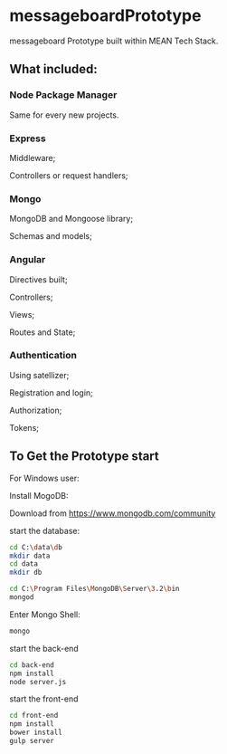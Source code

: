 # messageboardPrototype
messageboard Prototype built within MEAN Tech Stack. 

## What included:


### Node Package Manager
	

Same for every new projects.


### Express 


Middleware;

Controllers or request handlers;


### Mongo


MongoDB and Mongoose library;

Schemas and models;


### Angular


Directives built;

Controllers;

Views;

Routes and State;


### Authentication


Using satellizer;

Registration and login;

Authorization;

Tokens;


## To Get the Prototype start

For Windows user:

Install MogoDB:


Download from https://www.mongodb.com/community 


start the database:


```bash
cd C:\data\db
mkdir data
cd data
mkdir db

cd C:\Program Files\MongoDB\Server\3.2\bin
mongod

```


Enter Mongo Shell:


```bash
mongo
```


start the back-end


```bash
cd back-end
npm install
node server.js
```


start the front-end


```bash
cd front-end
npm install
bower install
gulp server
```












